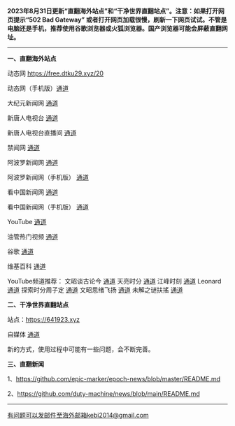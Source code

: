 **2023年8月31日更新“直翻海外站点”和“干净世界直翻站点”。注意：如果打开网页提示“502 Bad Gateway” 或者打开网页加载很慢，刷新一下网页试试。不管是电脑还是手机，推荐使用谷歌浏览器或火狐浏览器。国产浏览器可能会屏蔽直翻网址。**

***

**一、直翻海外站点**

动态网 https://free.dtku29.xyz/20

动态网（手机版）[通道](https://free.dtku29.xyz/21) 

大纪元新闻网 [通道](https://free.dtku29.xyz/90) 

新唐人电视台 [通道](https://free.dtku29.xyz/4) 

新唐人电视台直播间 [通道](https://free.dtku29.xyz/44) 

禁闻网 [通道](https://free.dtku29.xyz/3) 

阿波罗新闻网 [通道](https://free.dtku29.xyz/7) 

阿波罗新闻网（手机版） [通道](https://free.dtku29.xyz/53) 

看中国新闻网 [通道](https://free.dtku29.xyz/26) 

看中国新闻网（手机版） [通道](https://free.dtku29.xyz/54) 

YouTube [通道](https://free.dtku29.xyz/45) 

油管热门视频 [通道](https://free.dtku29.xyz/55) 

谷歌 [通道](https://free.dtku29.xyz/62) 

维基百科 [通道](https://free.dtku29.xyz/63) 

YouTube频道推荐： 文昭谈古论今 [通道](https://free.dtku29.xyz/46)  天亮时分 [通道](https://free.dtku29.xyz/47)  江峰时刻 [通道](https://free.dtku29.xyz/48)  Leonard [通道](https://free.dtku29.xyz/49)  探索时分周子定 [通道](https://free.dtku29.xyz/50) 文昭思绪飞扬 [通道](https://free.dtku29.xyz/51) 未解之谜扶搖 [通道](https://free.dtku29.xyz/52) 

**二、干净世界直翻站点**

站点：https://641923.xyz

自媒体 [通道](https://641923.xyz/zh-CN?tab=cat19)

新的方式，使用过程中可能有一些问题，会不断完善。

**三、直翻新闻**

1、https://github.com/epic-marker/epoch-news/blob/master/README.md

2、https://github.com/duty-machine/news/blob/main/README.md

***


有问题可以发邮件至海外邮箱kebi2014@gmail.com